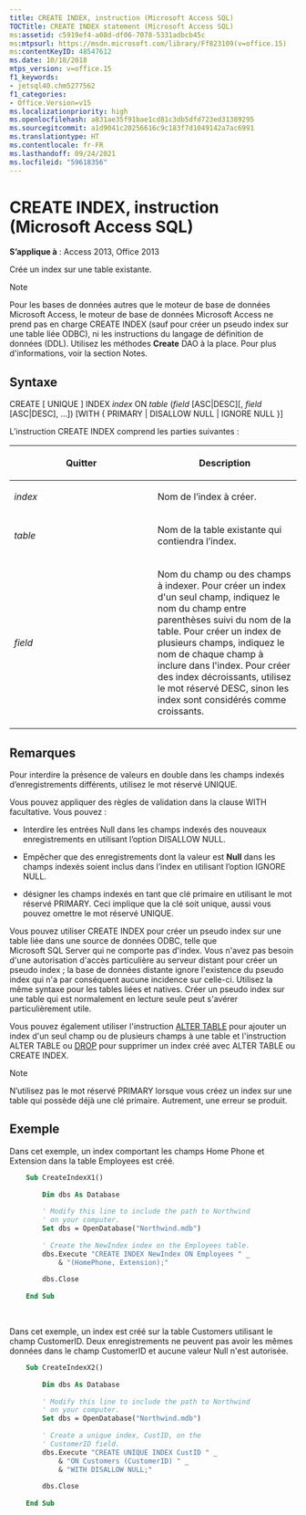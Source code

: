 ```yaml
---
title: CREATE INDEX, instruction (Microsoft Access SQL)
TOCTitle: CREATE INDEX statement (Microsoft Access SQL)
ms:assetid: c5919ef4-a08d-df06-7078-5331adbcb45c
ms:mtpsurl: https://msdn.microsoft.com/library/Ff823109(v=office.15)
ms:contentKeyID: 48547612
ms.date: 10/18/2018
mtps_version: v=office.15
f1_keywords:
- jetsql40.chm5277562
f1_categories:
- Office.Version=v15
ms.localizationpriority: high
ms.openlocfilehash: a831ae35f91bae1cd81c3db5dfd723ed31389295
ms.sourcegitcommit: a1d9041c20256616c9c183f7d1049142a7ac6991
ms.translationtype: HT
ms.contentlocale: fr-FR
ms.lasthandoff: 09/24/2021
ms.locfileid: "59618356"
---
```

# <a name="create-index-statement-microsoft-access-sql"></a>CREATE INDEX, instruction (Microsoft Access SQL)

**S’applique à** : Access 2013, Office 2013

Crée un index sur une table existante.

> [!NOTE]
> Pour les bases de données autres que le moteur de base de données Microsoft Access, le moteur de base de données Microsoft Access ne prend pas en charge CREATE INDEX (sauf pour créer un pseudo index sur une table liée ODBC), ni les instructions du langage de définition de données (DDL). Utilisez les méthodes **Create** DAO à la place. Pour plus d'informations, voir la section Notes.

## <a name="syntax"></a>Syntaxe

CREATE \[ UNIQUE \] INDEX *index* ON *table* (*field* \[ASC|DESC\]\[, *field* \[ASC|DESC\], …\]) \[WITH { PRIMARY | DISALLOW NULL | IGNORE NULL }\]

L’instruction CREATE INDEX comprend les parties suivantes :

<table>
<colgroup>
<col style="width: 50%" />
<col style="width: 50%" />
</colgroup>
<thead>
<tr class="header">
<th><p>Quitter</p></th>
<th><p>Description</p></th>
</tr>
</thead>
<tbody>
<tr class="odd">
<td><p><em>index</em></p></td>
<td><p>Nom de l’index à créer.</p></td>
</tr>
<tr class="even">
<td><p><em>table</em></p></td>
<td><p>Nom de la table existante qui contiendra l’index.</p></td>
</tr>
<tr class="odd">
<td><p><em>field</em></p></td>
<td><p>Nom du champ ou des champs à indexer. Pour créer un index d'un seul champ, indiquez le nom du champ entre parenthèses suivi du nom de la table. Pour créer un index de plusieurs champs, indiquez le nom de chaque champ à inclure dans l'index. Pour créer des index décroissants, utilisez le mot réservé DESC, sinon les index sont considérés comme croissants.</p></td>
</tr>
</tbody>
</table>


## <a name="remarks"></a>Remarques

Pour interdire la présence de valeurs en double dans les champs indexés d’enregistrements différents, utilisez le mot réservé UNIQUE.

Vous pouvez appliquer des règles de validation dans la clause WITH facultative. Vous pouvez :

- Interdire les entrées Null dans les champs indexés des nouveaux enregistrements en utilisant l’option DISALLOW NULL.

- Empêcher que des enregistrements dont la valeur est **Null** dans les champs indexés soient inclus dans l’index en utilisant l’option IGNORE NULL.

- désigner les champs indexés en tant que clé primaire en utilisant le mot réservé PRIMARY. Ceci implique que la clé soit unique, aussi vous pouvez omettre le mot réservé UNIQUE.

Vous pouvez utiliser CREATE INDEX pour créer un pseudo index sur une table liée dans une source de données ODBC, telle que Microsoft SQL Server qui ne comporte pas d'index. Vous n'avez pas besoin d'une autorisation d'accès particulière au serveur distant pour créer un pseudo index ; la base de données distante ignore l'existence du pseudo index qui n'a par conséquent aucune incidence sur celle-ci. Utilisez la même syntaxe pour les tables liées et natives. Créer un pseudo index sur une table qui est normalement en lecture seule peut s'avérer particulièrement utile.

Vous pouvez également utiliser l'instruction [ALTER TABLE](alter-table-statement-microsoft-access-sql.md) pour ajouter un index d'un seul champ ou de plusieurs champs à une table et l'instruction ALTER TABLE ou [DROP](drop-statement-microsoft-access-sql.md) pour supprimer un index créé avec ALTER TABLE ou CREATE INDEX.

> [!NOTE]
> N’utilisez pas le mot réservé PRIMARY lorsque vous créez un index sur une table qui possède déjà une clé primaire. Autrement, une erreur se produit.

## <a name="example"></a>Exemple

Dans cet exemple, un index comportant les champs Home Phone et Extension dans la table Employees est créé.

```vb
    Sub CreateIndexX1() 
     
        Dim dbs As Database 
     
        ' Modify this line to include the path to Northwind 
        ' on your computer. 
        Set dbs = OpenDatabase("Northwind.mdb") 
     
        ' Create the NewIndex index on the Employees table. 
        dbs.Execute "CREATE INDEX NewIndex ON Employees " _ 
            & "(HomePhone, Extension);" 
     
        dbs.Close 
     
    End Sub 
```

<br/>

Dans cet exemple, un index est créé sur la table Customers utilisant le champ CustomerID. Deux enregistrements ne peuvent pas avoir les mêmes données dans le champ CustomerID et aucune valeur Null n'est autorisée.

```vb
    Sub CreateIndexX2() 
     
        Dim dbs As Database 
     
        ' Modify this line to include the path to Northwind 
        ' on your computer. 
        Set dbs = OpenDatabase("Northwind.mdb") 
     
        ' Create a unique index, CustID, on the  
        ' CustomerID field. 
        dbs.Execute "CREATE UNIQUE INDEX CustID " _ 
            & "ON Customers (CustomerID) " _ 
            & "WITH DISALLOW NULL;" 
     
        dbs.Close 
     
    End Sub
```
